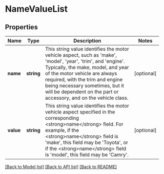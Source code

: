 # NameValueList

## Properties
Name | Type | Description | Notes
------------ | ------------- | ------------- | -------------
**name** | **string** | This string value identifies the motor vehicle aspect, such as &#x27;make&#x27;, &#x27;model&#x27;, &#x27;year&#x27;, &#x27;trim&#x27;, and &#x27;engine&#x27;. Typically, the make, model, and year of the motor vehicle are always required, with the trim and engine being necessary sometimes, but it will be dependent on the part or accessory, and on the vehicle class. | [optional] 
**value** | **string** | This string value identifies the motor vehicle aspect specified in the corresponding &lt;strong&gt;name&lt;/strong&gt; field. For example, if the &lt;strong&gt;name&lt;/strong&gt; field is &#x27;make&#x27;, this field may be &#x27;Toyota&#x27;, or if the &lt;strong&gt;name&lt;/strong&gt; field is &#x27;model&#x27;, this field may be &#x27;Camry&#x27;. | [optional] 

[[Back to Model list]](../../README.md#documentation-for-models) [[Back to API list]](../../README.md#documentation-for-api-endpoints) [[Back to README]](../../README.md)

